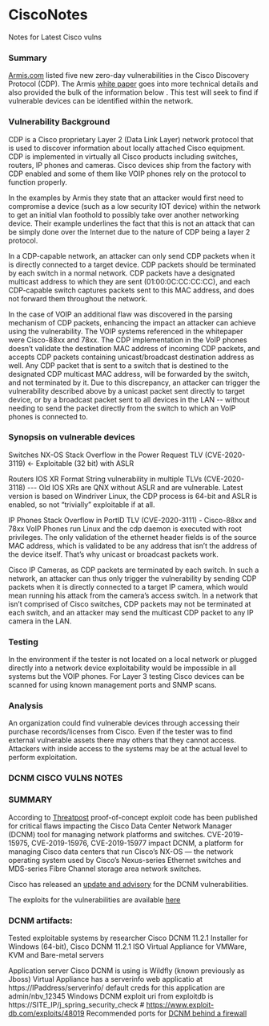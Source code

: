 # CiscoNotes
Notes for Latest Cisco vulns 

### Summary 
[Armis.com](https://www.armis.com/cdpwn/) listed five new zero-day vulnerabilities in the Cisco Discovery Protocol (CDP).  The Armis [white paper](https://go.armis.com/hubfs/White-papers/Armis-CDPwn-WP.pdf) goes into more technical details and also provided the bulk of the information below .  This test will seek to find if vulnerable devices can be identified within the network.

### Vulnerability Background
CDP is a Cisco proprietary Layer 2 (Data Link Layer) network protocol that is used to discover information about locally attached Cisco equipment. CDP is implemented in virtually all Cisco products including switches, routers, IP phones and cameras. Cisco devices ship from the factory with CDP enabled and some of them like VOIP phones rely on the protocol to function properly.

In the examples by Armis they state that an attacker would first need to compromise a device (such as a low security IOT device) within the network to get an initial vlan foothold to possibly take over another networking device.  Their example underlines the fact that this is not an attack that can be simply done over the Internet due to the nature of CDP being a layer 2 protocol. 

In a CDP-capable network, an attacker can only send CDP packets when it is directly connected to a target device.  CDP packets should be terminated by each switch in a normal network. CDP packets have a designated multicast address to which they are sent (01:00:0C:CC:CC:CC), and each CDP-capable switch captures packets sent to this MAC address, and does not forward them throughout the network. 

In the case of VOIP an additional flaw was discovered in the parsing mechanism of CDP packets, enhancing the impact an attacker can achieve using the vulnerability. The VOIP systems referenced in the whitepaper were Cisco-88xx and 78xx. The CDP implementation in the VoIP phones doesn’t validate the destination MAC address of incoming CDP packets, and accepts CDP packets containing unicast/broadcast destination address as well. Any CDP packet that is sent to a switch that is destined to the designated CDP multicast MAC address, will be forwarded by the switch, and not terminated by it. Due to this discrepancy, an attacker can trigger the vulnerability described above by a unicast packet sent directly to target device, or by a broadcast packet sent to all devices in the LAN -- without needing to send the packet directly from the switch to which an VoIP phones is connected to.  

### Synopsis on vulnerable devices 
Switches
NX-OS Stack Overflow in the Power Request TLV (CVE-2020-3119) <- Exploitable (32 bit) with ASLR 

Routers
IOS XR Format String vulnerability in multiple TLVs (CVE-2020-3118)  --- Old IOS XRs are QNX without ASLR and are vulnerable.   Latest version is based on Windriver Linux, the CDP process is 64-bit and ASLR is enabled, so not “trivially” exploitable if at all.

IP Phones Stack Overflow in PortID TLV (CVE-2020-3111) - Cisco-88xx and 78xx VoIP Phones run Linux and the cdp daemon is executed with root privileges.  The only validation of the ethernet header fields is of the source MAC address, which is validated to be any address that isn’t the address of the device itself.  That’s why unicast or broadcast packets work. 

Cisco IP Cameras, as CDP packets are terminated by each switch. In such a network, an attacker can thus only trigger the vulnerability by sending CDP packets when it is directly connected to a target IP camera, which would mean running his attack from the camera’s access switch. In a network that isn’t comprised of Cisco switches, CDP packets may not be terminated at each switch, and an attacker may send the multicast CDP packet to any IP camera in the LAN.

### Testing 
In the environment if the tester is not located on a local network or plugged directly into a network device exploitability would be impossible in all systems but the VOIP phones.  For Layer 3 testing Cisco devices can be scanned for using known management ports and SNMP scans.      

### Analysis
An organization could find vulnerable devices through accessing their purchase records/licenses from Cisco.  Even if the tester was to find external vulnerable assets there may others that they cannot access.  Attackers with inside access to the systems may be at the actual level to perform exploitation.  



### DCNM CISCO VULNS NOTES

### SUMMARY 
According to [Threatpost](https://threatpost.com/cisco-dcnm-flaw-exploit/151949/) proof-of-concept exploit code has been published for critical flaws impacting the Cisco Data Center Network Manager (DCNM) tool for managing network platforms and switches.  CVE-2019-15975, CVE-2019-15976, CVE-2019-15977 impact DCNM, a platform for managing Cisco data centers that run Cisco’s NX-OS — the network operating system used by Cisco’s Nexus-series Ethernet switches and MDS-series Fibre Channel storage area network switches.

Cisco has released an [update and advisory]( https://tools.cisco.com/security/center/content/CiscoSecurityAdvisory/cisco-sa-20200102-dcnm-auth-bypass) for the DCNM vulnerabilities.  

The exploits for the vulnerabilities are available [here ](https://srcincite.io/blog/2020/01/14/busting-ciscos-beans-hardcoding-your-way-to-hell.html)

### DCNM artifacts: 
Tested exploitable systems by researcher 
Cisco DCNM 11.2.1 Installer for Windows (64-bit), Cisco DCNM 11.2.1 ISO Virtual Appliance for VMWare, KVM and Bare-metal servers

Application server Cisco DCNM is using is Wildfly (known previously as Jboss)
Virtual Appliance has a serverinfo web applicatio at https://IPaddress/serverinfo/   default creds for this application are admin/nbv_12345
Windows DCNM exploit uri from exploitdb is https://SITE_IP/j_spring_security_check   # https://www.exploit-db.com/exploits/48019
Recommended ports for [DCNM behind a firewall](https://www.cisco.com/c/en/us/td/docs/switches/datacenter/sw/11_0_1/installation/san/b_dcnm_installation_guide_for_san_11_0_1/running_dcnm_behind_firewall.html)

